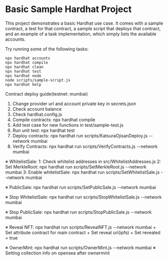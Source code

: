 # Basic Sample Hardhat Project

This project demonstrates a basic Hardhat use case. It comes with a sample contract, a test for that contract, a sample script that deploys that contract, and an example of a task implementation, which simply lists the available accounts.

Try running some of the following tasks:

```shell
npx hardhat accounts
npx hardhat compile
npx hardhat clean
npx hardhat test
npx hardhat node
node scripts/sample-script.js
npx hardhat help
```


Contract deploy guide(testnet: mumbai)

1. Change provider url and account private key in secrets.json
2. Check account balance
3. Check hardhat.config.js
4. Compile contracts: npx hardhat compile
5. Add test case for new functions in test/sample-test.js
6. Run unit test: npx hardhat test
7. Deploy contracts: npx hardhat run scripts/KatsuraOjisanDeploy.js --network mumbai
8. Verify Contracts: npx hardhat run scripts/VerifyContracts.js --network mumbai

※ WhitelistSale: 
    1: Check whitelist addresses in src/WhitelistAddresses.js
    2: Set MerkleRoot: npx hardhat run scripts/SetMerkleRoot.js --network mumbai
    3: Enable whitelistSale: npx hardhat run scripts/SetWhitelistSale.js --network mumbai

※ PublicSale: npx hardhat run scripts/SetPublicSale.js --network mumbai

※ Stop WhitelistSale: npx hardhat run scripts/StopWhitelistSale.js --network mumbai

※ Stop PublicSale: npx hardhat run scripts/StopPublicSale.js --network mumbai

※ Reveal NFT: npx hardhat run scripts/RevealNFT.js --network mumbai
    + Set attribute contract for main contract
    + Set reveal uri(ipfs)
    + Set revealed = true

※ OwnerMint: npx hardhat run scripts/OwnerMint.js --network mumbai
※ Setting collection info on opensea after ownermint

